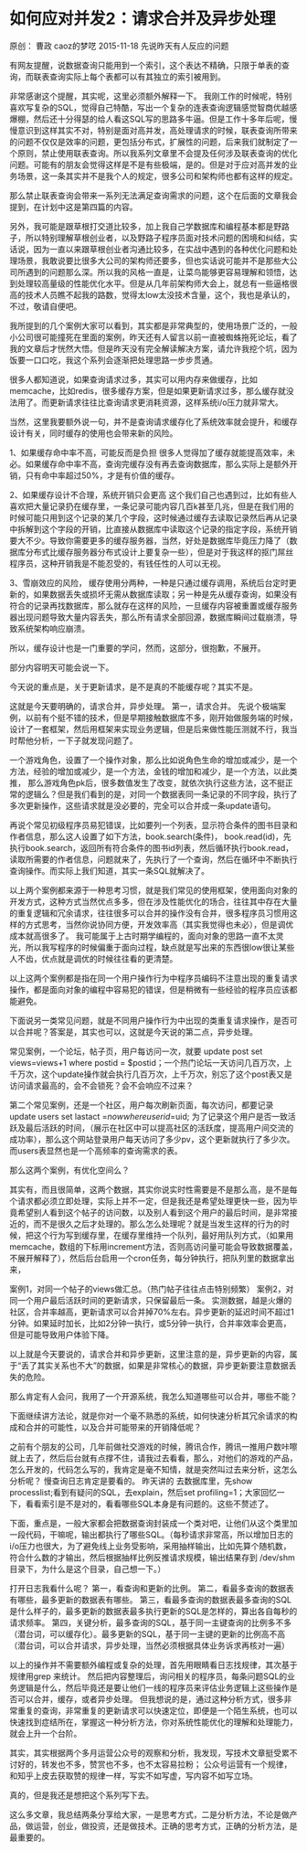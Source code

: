 # 如何应对并发2：请求合并及异步处理

原创： 曹政  caoz的梦呓  2015-11-18
先说昨天有人反应的问题

有网友提醒，说数据查询只能用到一个索引，这个表达不精确，只限于单表的查询，而联表查询实际上每个表都可以有其独立的索引被用到。

非常感谢这个提醒，其实呢，这里必须额外解释一下。
我刚工作的时候呢，特别喜欢写复杂的SQL，觉得自己特酷，写出一个复杂的连表查询逻辑感觉智商优越感爆棚，然后还十分得瑟的给人看这SQL写的思路多牛逼。但是工作十多年后呢，慢慢意识到这样其实不对，特别是面对高并发，高处理请求的时候，联表查询所带来的问题不仅仅是效率的问题，更包括分布式，扩展性的问题，后来我们就制定了一个原则，禁止使用联表查询。所以我系列文章里不会提及任何涉及联表查询的优化问题。可能有的朋友会觉得这样是不是有些极端，是的。但是对于应对高并发的业务场景，这一条其实并不是我个人的规定，很多公司和架构师也都有这样的规定。

那么禁止联表查询会带来一系列无法满足查询需求的问题，这个在后面的文章我会提到，在计划中这是第四篇的内容。

另外，我可能是跟草根打交道比较多，加上我自己学数据库和编程基本都是野路子，所以特别理解草根创业者，以及野路子程序员面对技术问题的困境和纠结，实话说，因为一直以来跟草根创业者沟通比较多，在实战中遇到的各种优化问题和处理场景，我敢说要比很多大公司的架构师还要多，但也实话说可能并不是那些大公司所遇到的问题那么深。所以我的风格一直是，让菜鸟能够更容易理解和领悟，达到处理较高量级的性能优化水平。但是从几年前架构师大会上，就总有一些逼格很高的技术人员瞧不起我的路数，觉得太low太没技术含量，这个，我也是承认的，不过，敬请自便吧。

我所提到的几个案例大家可以看到，其实都是非常典型的，使用场景广泛的，一般小公司很可能撞死在里面的案例，昨天还有人留言以前一直被蜘蛛拖死论坛，看了我的文章后才恍然大悟。但是昨天没有完全解读解决方案，请允许我挖个坑，因为饭要一口口吃，我这个系列会逐渐把处理思路一步步贯通。

很多人都知道说，如果查询请求过多，其实可以用内存来做缓存，比如memcache，比如redis，很多缓存方案，但是如果更新请求过多，那么缓存就没法用了。而更新请求往往比查询请求更消耗资源，这样系统i/o压力就非常大。

当然，这里我要额外说一句，并不是查询请求缓存化了系统效率就会提升，和缓存设计有关，同时缓存的使用也会带来新的风险。

1、如果缓存命中率不高，可能反而是负担
很多人觉得加了缓存就能提高效率，未必。如果缓存命中率不高，查询完缓存没有再去查询数据库，那么实际上是额外开销，只有命中率超过50%，才是有价值的缓存。

2、如果缓存设计不合理，系统开销只会更高
这个我们自己也遇到过，比如有些人喜欢把大量记录扔在缓存里，一条记录可能内容几百k甚至几兆，但是在我们用的时候可能只用到这个记录的某几个字段，这时候通过缓存去读取记录然后再从记录中拆解到这个字段的开销，比直接从数据库中读取这个记录的指定字段，系统开销要大不少。导致你需要更多的缓存服务器，当然，好处是数据库毕竟压力降了（数据库分布式比缓存服务器分布式设计上要复杂一些），但是对于我这样的抠门屌丝程序员，这种开销我是不能忍受的，有钱任性的人可以无视。

3、雪崩效应的风险，
缓存使用分两种，一种是只通过缓存调用，系统后台定时更新的，如果数据丢失或损坏无需从数据库读取；另一种是先从缓存查询，如果没有符合的记录再找数据库，那么就存在这样的风险，一旦缓存内容被重置或缓存服务器出现问题导致大量内容丢失，那么所有请求全部回源，数据库瞬间过载崩溃，导致系统架构响应崩溃。

所以，缓存设计也是一门重要的学问，然而，这部分，很抱歉，不展开。

部分内容明天可能会说一下。

今天说的重点是，关于更新请求，是不是真的不能缓存呢？其实不是。

这就是今天要明确的，请求合并，异步处理。
第一，请求合并。
先说个极端案例，以前有个挺不错的技术，但是早期接触数据库不多，刚开始做服务端的时候，设计了一套框架，然后用框架来实现业务逻辑，但是后来做性能压测就不行，我当时帮他分析，一下子就发现问题了。

一个游戏角色，设置了一个操作对象，那么比如说角色生命的增加或减少，是一个方法，经验的增加或减少，是一个方法，金钱的增加和减少，是一个方法，以此类推， 那么游戏角色pk后，很多数值发生了改变，就依次执行这些方法，这不挺正常的逻辑么？但是我们看到的是，对同一个数据表同一条记录的不同字段，执行了多次更新操作，这些请求就是没必要的，完全可以合并成一条update语句。

再说个常见初级程序员易犯错误，比如要列一个列表，显示符合条件的图书目录和作者信息，那么这人设置了如下方法，book.search(条件)， book.read(id)，先执行book.search，返回所有符合条件的图书id列表，然后循环执行book.read，读取所需要的作者信息，问题就来了，先执行了一个查询，然后在循环中不断执行查询操作。而实际上我们知道，其实一条SQL就解决了。

以上两个案例都来源于一种思考习惯，就是我们常见的使用框架，使用面向对象的开发方式，这种方式当然优点多多，但在涉及性能优化的场合，往往其中存在大量的重复逻辑和冗余请求，往往很多可以合并的操作没有合并，很多程序员习惯用这样的方式思考，当然你说协同方便，开发效率高（其实我觉得也未必），但是调优成本就高很多了。 我可能属于上古时期学编程的，面向对象的思路一直不太灵光，所以我写程序的时候偏重于面向过程，缺点就是写出来的东西很low很让某些人不齿，优点就是调优的时候往往看的更清楚。

以上这两个案例都是指在同一个用户操作行为中程序员编码不注意出现的重复请求操作，都是面向对象的编程中容易犯的错误，但是稍微有一些经验的程序员应该都能避免。

下面说另一类常见问题，就是不同用户操作行为中出现的类重复请求操作，是否可以合并呢？答案是，其实也可以，这就是今天说的第二点，异步处理。

常见案例，一个论坛，帖子页，用户每访问一次，就要 update post set views=views+1 where postid = $postid；一个热门论坛一天访问几百万次，上千万次，这个update操作就会执行几百万次，上千万次，别忘了这个post表又是访问请求最高的，会不会锁死？会不会响应不过来？

第二个常见案例，还是一个社区，用户每次刷新页面，每次访问，都要记录 update users set lastact =$now where userid=$uid; 为了记录这个用户是否一致活跃及最后活跃的时间，（展示在社区中可以提高社区的活跃度，提高用户间交流的成功率），那么这个网站登录用户每天访问了多少pv，这个更新就执行了多少次。而users表显然也是一个高频率的查询需求的表。

那么这两个案例，有优化空间么？

其实有，而且很简单，这两个数据，其实你说实时性需要是不是那么高，是不是每个请求都必须立即处理，实际上并不一定，但是我还是希望处理更快一些，因为毕竟希望别人看到这个帖子的访问数，以及别人看到这个用户的最后时间，是非常接近的，而不是很久之后才处理的。那么怎么处理呢？就是当发生这样的行为的时候，把这个行为写到缓存里，在缓存里维持一个队列，最好用队列方式，（如果用memcache，数组的下标用increment方法，否则高访问量可能会导致数据覆盖，不展开解释了），然后后台启用一个cron任务，每分钟执行，把队列里的数据拿出来，

案例1，对同一个帖子的views做汇总。（热门帖子往往点击特别频繁）
案例2，对同一个用户最后活跃时间的更新请求，只保留最后一条。
实测数据，越是火爆的社区，合并率越高，更新请求可以合并掉70%左右。异步更新的延迟时间不超过1分钟。如果延时加长，比如2分钟一执行，或5分钟一执行，合并率效率会更高，但是可能导致用户体验下降。

以上就是今天要说的，请求合并和异步更新，这里注意的是，异步更新的内容，属于“丢了其实关系也不大”的数据，如果是非常核心的数据，异步更新要注意数据丢失的危险。

那么肯定有人会问，我用了一个开源系统，我怎么知道哪些可以合并，哪些不能？

下面继续讲方法论，就是你对一个毫不熟悉的系统，如何快速分析其冗余请求的构成和合并的可能性，以及合并可能带来的开销降低呢？

之前有个朋友的公司，几年前做社交游戏的时候，腾讯合作，腾讯一推用户数咔嚓就上去了，然后后台就有点撑不住，请我过去看看，那么，对他们的游戏的产品，怎么开发的，代码怎么写的，我肯定是毫不知情，就是突然叫过去来分析，这怎么分析呢？
慢查询日志肯定是要看的。
昨天讲的 去数据库里，先show processlist;看到有疑问的SQL，去explain，然后set profiling=1；大家回忆一下，看看索引是不是对的，看看哪些SQL本身是有问题的。这些不赘述了。

下面，重点是，一般大家都会把数据查询封装成一个类对吧，让他们从这个类里加一段代码，干嘛呢，输出都执行了哪些SQL。（每秒请求非常高，所以增加日志的i/o压力也很大，为了避免线上业务受影响，采用抽样输出，比如先算个随机数，符合什么数的才输出，然后根据抽样比例反推请求规模，输出结果存到 /dev/shm 目录下，为什么是这个目录，自己想一下。）

打开日志我看什么呢？
第一，看查询和更新的比例。
第二，看最多查询的数据表有哪些，最多更新的数据表有哪些。
第三，看最多查询的数据表最多查询的SQL是什么样子的，最多更新的数据表最多执行更新的SQL是怎样的，算出各自每秒的请求频率。
第四，关键分析，最多查询的SQL，基于同一主键查询的比例多不多（潜台词，可以缓存化）。最多更新的SQL，基于同一主键的更新的比例高不高（潜台词，可以合并请求，异步处理，当然必须根据具体业务诉求再核对一遍）

以上的操作并不需要额外编程或复杂的处理，首先用眼睛看日志找规律，其次基于规律用grep 来统计。 然后把内容整理后，询问相关的程序员，每条问题SQL的业务逻辑是什么，然后毕竟还是要让他们一线的程序员来评估业务逻辑上这些操作是否可以合并，缓存，或者异步处理。 但我想说的是，通过这种分析方式，很多非常重复的查询，非常重复的更新请求可以快速定位，即便是一个陌生系统，也可以快速找到症结所在，掌握这一种分析方法，你对系统性能优化的理解和处理能力，就会上升一个台阶。


其实，其实根据两个多月运营公众号的观察和分析，我发现，写技术文章挺受累不讨好的，转发也不多，赞赏也不多，也不太容易拉粉； 公众号运营有一个规律，和知乎上皮去获取赞的规律一样，写实不如写虚，写内容不如写立场。

真的，但是我还是想把这个系列写下去。

这么多文章，我总结两条分享给大家，一是思考方式，二是分析方法，不论是做产品，做运营，创业，做投资，还是做技术。正确的思考方式，正确的分析方法，是最重要的。